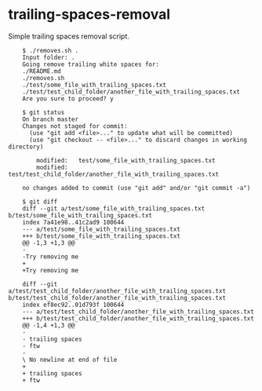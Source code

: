 trailing-spaces-removal
=======================
Simple trailing spaces removal script.

        $ ./removes.sh .
        Input folder: .
        Going remove trailing white spaces for:
        ./README.md
        ./removes.sh
        ./test/some_file_with_trailing_spaces.txt
        ./test/test_child_folder/another_file_with_trailing_spaces.txt
        Are you sure to proceed? y

        $ git status
        On branch master
        Changes not staged for commit:
          (use "git add <file>..." to update what will be committed)
          (use "git checkout -- <file>..." to discard changes in working directory)

            modified:   test/some_file_with_trailing_spaces.txt
            modified:   test/test_child_folder/another_file_with_trailing_spaces.txt

        no changes added to commit (use "git add" and/or "git commit -a")

        $ git diff
        diff --git a/test/some_file_with_trailing_spaces.txt b/test/some_file_with_trailing_spaces.txt
        index 7a41e98..41c2ad9 100644
        --- a/test/some_file_with_trailing_spaces.txt
        +++ b/test/some_file_with_trailing_spaces.txt
        @@ -1,3 +1,3 @@
        -
        -Try removing me
        +
        +Try removing me

        diff --git a/test/test_child_folder/another_file_with_trailing_spaces.txt b/test/test_child_folder/another_file_with_trailing_spaces.txt
        index ef8ec92..01d793f 100644
        --- a/test/test_child_folder/another_file_with_trailing_spaces.txt
        +++ b/test/test_child_folder/another_file_with_trailing_spaces.txt
        @@ -1,4 +1,3 @@
        -
        - trailing spaces
        - ftw
        -
        \ No newline at end of file
        +
        + trailing spaces
        + ftw
